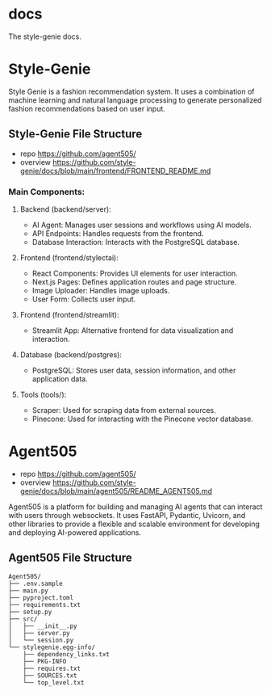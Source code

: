# docs
The style-genie docs.


# Style-Genie 
Style Genie is a fashion recommendation system. It uses a combination of machine learning and natural language processing to generate personalized fashion recommendations based on user input.

## Style-Genie File Structure

- repo  https://github.com/agent505/
- overview https://github.com/style-genie/docs/blob/main/frontend/FRONTEND_README.md
### Main Components:

1.  Backend (backend/server):
    *   AI Agent: Manages user sessions and workflows using AI models.
    *   API Endpoints: Handles requests from the frontend.
    *   Database Interaction: Interacts with the PostgreSQL database.

2.  Frontend (frontend/stylectai):
    *   React Components: Provides UI elements for user interaction.
    *   Next.js Pages: Defines application routes and page structure.
    *   Image Uploader: Handles image uploads.
    *   User Form: Collects user input.

3.  Frontend (frontend/streamlit):
    *   Streamlit App: Alternative frontend for data visualization and interaction.

4.  Database (backend/postgres):
    *   PostgreSQL: Stores user data, session information, and other application data.

5.  Tools (tools/):
    *   Scraper: Used for scraping data from external sources.
    *   Pinecone: Used for interacting with the Pinecone vector database.


# Agent505
- repo  https://github.com/agent505/
- overview https://github.com/style-genie/docs/blob/main/agent505/README_AGENT505.md

Agent505 is a platform for building and managing AI agents that can interact with users through websockets. It uses FastAPI, Pydantic, Uvicorn, and other libraries to provide a flexible and scalable environment for developing and deploying AI-powered applications.

## Agent505 File Structure

```
Agent505/
├── .env.sample
├── main.py
├── pyproject.toml
├── requirements.txt
├── setup.py
├── src/
│   ├── __init__.py
│   ├── server.py
│   └── session.py
└── stylegenie.egg-info/
    ├── dependency_links.txt
    ├── PKG-INFO
    ├── requires.txt
    ├── SOURCES.txt
    └── top_level.txt
```
